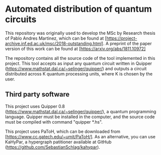 # Automated distribution of quantum circuits

This repository was originally used to develop the MSc by Research thesis of Pablo Andres Martinez, which can be found at [https://project-archive.inf.ed.ac.uk/msc/2018-outstanding.html]. A preprint of the paper version of this work can be found at [https://arxiv.org/abs/1811.10972]

The repository contains all the source code of the tool implemented in this project. This tool accepts as input any quantum circuit written in Quipper (https://www.mathstat.dal.ca/~selinger/quipper/) and outputs a circuit distributed across K quantum processing units, where K is chosen by the user.

## Third party software

This project uses Quipper 0.8 (https://www.mathstat.dal.ca/~selinger/quipper/), a quantum programming language. Quipper must be installed in the computer, and the source code must be compiled with command "quipper *.hs".

This project uses PaToH, which can be downloaded from [https://www.cc.gatech.edu/~umit/PaToH/]. As an alternative, you can use KaHyPar, a hypergraph patitioner available at GitHub (https://github.com/SebastianSchlag/kahypar).

